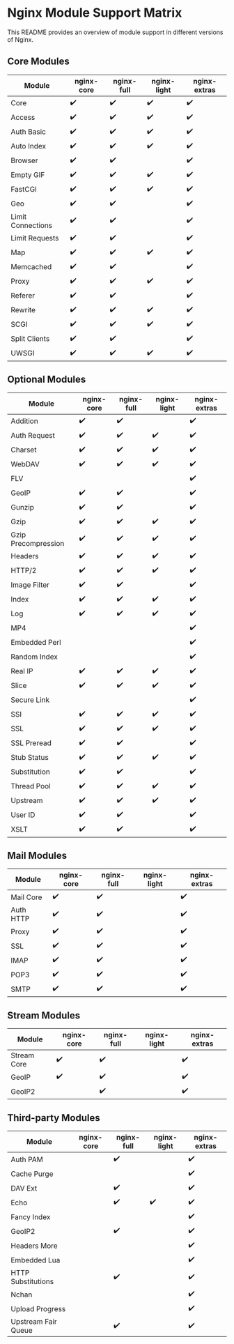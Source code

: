# Nginx Module Support Matrix

This README provides an overview of module support in different versions of Nginx.

## Core Modules

| Module               | nginx-core | nginx-full | nginx-light | nginx-extras |
|----------------------|------------|------------|-------------|-------------|
| Core                 | ✔️         | ✔️         | ✔️          | ✔️          |
| Access               | ✔️         | ✔️         | ✔️          | ✔️          |
| Auth Basic           | ✔️         | ✔️         | ✔️          | ✔️          |
| Auto Index           | ✔️         | ✔️         | ✔️          | ✔️          |
| Browser              | ✔️         | ✔️         |             | ✔️          |
| Empty GIF            | ✔️         | ✔️         | ✔️          | ✔️          |
| FastCGI              | ✔️         | ✔️         | ✔️          | ✔️          |
| Geo                  | ✔️         | ✔️         |             | ✔️          |
| Limit Connections    | ✔️         | ✔️         |             | ✔️          |
| Limit Requests       | ✔️         | ✔️         |             | ✔️          |
| Map                  | ✔️         | ✔️         | ✔️          | ✔️          |
| Memcached            | ✔️         | ✔️         |             | ✔️          |
| Proxy                | ✔️         | ✔️         | ✔️          | ✔️          |
| Referer              | ✔️         | ✔️         |             | ✔️          |
| Rewrite              | ✔️         | ✔️         | ✔️          | ✔️          |
| SCGI                 | ✔️         | ✔️         | ✔️          | ✔️          |
| Split Clients        | ✔️         | ✔️         |             | ✔️          |
| UWSGI                | ✔️         | ✔️         | ✔️          | ✔️          |

## Optional Modules

| Module               | nginx-core | nginx-full | nginx-light | nginx-extras |
|----------------------|------------|------------|-------------|-------------|
| Addition             | ✔️         | ✔️         |             | ✔️          |
| Auth Request         | ✔️         | ✔️         | ✔️          | ✔️          |
| Charset              | ✔️         | ✔️         | ✔️          | ✔️          |
| WebDAV               | ✔️         | ✔️         | ✔️          | ✔️          |
| FLV                  |            |            |             | ✔️          |
| GeoIP                | ✔️         | ✔️         |             | ✔️          |
| Gunzip               | ✔️         | ✔️         |             | ✔️          |
| Gzip                 | ✔️         | ✔️         | ✔️          | ✔️          |
| Gzip Precompression  | ✔️         | ✔️         | ✔️          | ✔️          |
| Headers              | ✔️         | ✔️         | ✔️          | ✔️          |
| HTTP/2               | ✔️         | ✔️         | ✔️          | ✔️          |
| Image Filter         | ✔️         | ✔️         |             | ✔️          |
| Index                | ✔️         | ✔️         | ✔️          | ✔️          |
| Log                  | ✔️         | ✔️         | ✔️          | ✔️          |
| MP4                  |            |            |             | ✔️          |
| Embedded Perl        |            |            |             | ✔️          |
| Random Index         |            |            |             | ✔️          |
| Real IP              | ✔️         | ✔️         | ✔️          | ✔️          |
| Slice                | ✔️         | ✔️         | ✔️          | ✔️          |
| Secure Link          |            |            |             | ✔️          |
| SSI                  | ✔️         | ✔️         | ✔️          | ✔️          |
| SSL                  | ✔️         | ✔️         | ✔️          | ✔️          |
| SSL Preread          | ✔️         | ✔️         |             | ✔️          |
| Stub Status          | ✔️         | ✔️         | ✔️          | ✔️          |
| Substitution         | ✔️         | ✔️         |             | ✔️          |
| Thread Pool          | ✔️         | ✔️         | ✔️          | ✔️          |
| Upstream             | ✔️         | ✔️         | ✔️          | ✔️          |
| User ID              | ✔️         | ✔️         |             | ✔️          |
| XSLT                 | ✔️         | ✔️         |             | ✔️          |

## Mail Modules

| Module               | nginx-core | nginx-full | nginx-light | nginx-extras |
|----------------------|------------|------------|-------------|-------------|
| Mail Core            | ✔️         | ✔️         |             | ✔️          |
| Auth HTTP            | ✔️         | ✔️         |             | ✔️          |
| Proxy                | ✔️         | ✔️         |             | ✔️          |
| SSL                  | ✔️         | ✔️         |             | ✔️          |
| IMAP                 | ✔️         | ✔️         |             | ✔️          |
| POP3                 | ✔️         | ✔️         |             | ✔️          |
| SMTP                 | ✔️         | ✔️         |             | ✔️          |

## Stream Modules

| Module               | nginx-core | nginx-full | nginx-light | nginx-extras |
|----------------------|------------|------------|-------------|-------------|
| Stream Core          | ✔️         | ✔️         |             | ✔️          |
| GeoIP                | ✔️         | ✔️         |             | ✔️          |
| GeoIP2               |            | ✔️         |             | ✔️          |

## Third-party Modules

| Module               | nginx-core | nginx-full | nginx-light | nginx-extras |
|----------------------|------------|------------|-------------|-------------|
| Auth PAM             |            | ✔️         |             | ✔️          |
| Cache Purge          |            |            |             | ✔️          |
| DAV Ext              |            | ✔️         |             | ✔️          |
| Echo                 |            | ✔️         | ✔️          | ✔️          |
| Fancy Index          |            |            |             | ✔️          |
| GeoIP2               |            | ✔️         |             | ✔️          |
| Headers More         |            |            |             | ✔️          |
| Embedded Lua         |            |            |             | ✔️          |
| HTTP Substitutions   |            | ✔️         |             | ✔️          |
| Nchan                |            |            |             | ✔️          |
| Upload Progress      |            |            |             | ✔️          |
| Upstream Fair Queue  |            | ✔️         |             | ✔️          |
